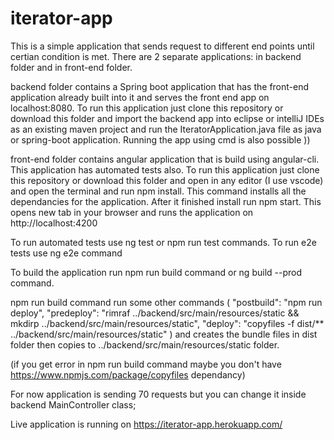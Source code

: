 # iterator-app

This is a simple application that sends request to different end points until certian condition is met.
There are 2 separate applications: in backend folder and in front-end folder.

backend folder contains a Spring boot application that has the front-end application already built into it and serves the front end app on localhost:8080. To run this application just clone this repository or download this folder and import the backend app into eclipse or intelliJ IDEs as an existing maven project and run the IteratorApplication.java file as java or spring-boot application. Running the app using cmd is also possible ))

front-end folder contains angular application that is build using angular-cli.  This application has automated tests also.
To run this application just clone this repository or download this folder and open in any editor (I use vscode) and open the terminal and run npm install. This command installs all the dependancies for the application. After it finished install run npm start. This opens new tab in your browser and runs the application on http://localhost:4200

To run automated tests use ng test or npm run test commands.
To run e2e tests use ng e2e command

To build the application run npm run build command or ng build --prod command.  

npm run build command run some other commands (
    "postbuild": "npm run deploy",
    "predeploy": "rimraf ../backend/src/main/resources/static && mkdirp ../backend/src/main/resources/static",
    "deploy": "copyfiles -f dist/** ../backend/src/main/resources/static"
    )
and creates the bundle files in dist folder then copies to ../backend/src/main/resources/static folder.

(if you get error in npm run build command maybe you don't have https://www.npmjs.com/package/copyfiles dependancy)

For now application is sending 70 requests but you can change it inside backend MainController class;

Live application is running on https://iterator-app.herokuapp.com/

